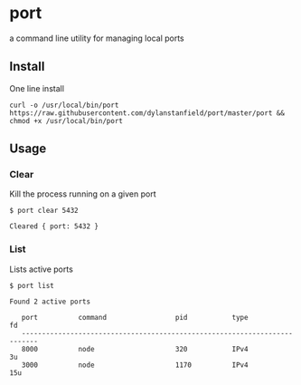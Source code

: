 # port
a command line utility for managing local ports

## Install

One line install
```console
curl -o /usr/local/bin/port https://raw.githubusercontent.com/dylanstanfield/port/master/port && chmod +x /usr/local/bin/port
```

## Usage

### Clear
Kill the process running on a given port

```console
$ port clear 5432

Cleared { port: 5432 }
```

### List
Lists active ports

```console
$ port list

Found 2 active ports

   port          command                 pid           type          fd
   --------------------------------------------------------------------------
   8000          node                    320           IPv4          3u
   3000          node                    1170          IPv4          15u

```